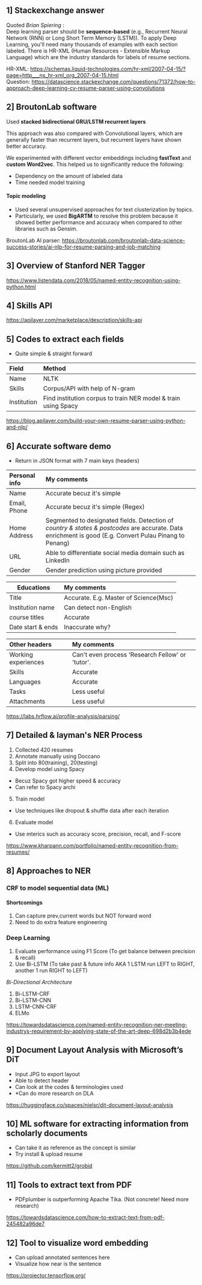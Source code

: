 ## 1] Stackexchange answer

Quoted _Brian Spiering_ : <br>
Deep learning parser should be **sequence-based** (e.g., Recurrent Neural Network (RNN) or Long Short Term Memory (LSTM)).
To apply Deep Learning, you'll need many thousands of examples with each section labeled. 
There is HR-XML (Human Resources - Extensible Markup Language) which are the industry standards for labels of resume sections.

HR-XML: https://schemas.liquid-technologies.com/hr-xml/2007-04-15/?page=http___ns_hr-xml_org_2007-04-15.html
<br>
Question: https://datascience.stackexchange.com/questions/71372/how-to-approach-deep-learning-cv-resume-parser-using-convolutions

## 2] BroutonLab software
Used **stacked bidirectional GRU/LSTM recurrent layers**

This approach was also compared with Convolutional layers, which are generally faster than recurrent layers, but recurrent layers have shown better accuracy.

We experimented with different vector embeddings including **fastText** and **custom Word2vec**. This helped us to significantly reduce the following:
- Dependency on the amount of labeled data
- Time needed model training

#### Topic modeling
- Used several unsupervised approaches for text clusterization by topics. 
- Particularly, we used **BigARTM** to resolve this problem because it showed better performance and accuracy when compared to other libraries such as Gensim.

BroutonLab AI parser: https://broutonlab.com/broutonlab-data-science-success-stories/ai-nlp-for-resume-parsing-and-job-matching

## 3] Overview of Stanford NER Tagger
https://www.listendata.com/2018/05/named-entity-recognition-using-python.html

## 4] Skills API
https://apilayer.com/marketplace/description/skills-api

## 5] Codes to extract each fields
- Quite simple & straight forward

| Field         | Method        |
| :------------- |:-------------| 
| Name          | NLTK          | 
| Skills        | Corpus/API with help of N-gram   |   
| Institution   | Find institution corpus to train NER model & train using Spacy | 

https://blog.apilayer.com/build-your-own-resume-parser-using-python-and-nlp/

## 6] Accurate software demo
- Return in JSON format with 7 main keys (headers)

| Personal info      | My comments      |
| :------------- |:-------------| 
| Name| Accurate becuz it's simple |
| Email, Phone | Accurate becuz it's simple (Regex) |
| Home Address | Segmented to designated fields. Detection of *country & states & postcodes* are accurate. Data enrichment is good (E.g. Convert Pulau Pinang to Penang) |
| URL | Able to differentiate social media domain such as LinkedIn |
| Gender | Gender prediction using picture provided |

| Educations     | My comments      |
| ------------- |:-------------| 
|Title|Accurate. E.g. Master of Science(Msc) |   
|Institution name| Can detect non-English| 
|course titles| Accurate|   
|Date start & ends| Inaccurate why?|

| Other headers     | My comments      |
| :------------- |:-------------| 
| Working experiences | Can't even process 'Research Fellow' or 'tutor'.|   
| Skills  | Accurate | 
| Languages  | Accurate | 
| Tasks  | Less useful | 
| Attachments  | Less useful | 


https://labs.hrflow.ai/profile-analysis/parsing/

## 7] Detailed & layman's NER Process
1. Collected 420 resumes
2. Annotate manually using Doccano
3. Split into 80(training), 20(testing)
4. Develop model using Spacy
- Becuz Spacy got higher speed & accuracy
- Can refer to Spacy archi
5. Train model
- Use techniques like dropout & shuffle data after each iteration
6. Evaluate model
- Use mterics such as accuracy score, precision, recall, and F-score

https://www.kharpann.com/portfolio/named-entity-recognition-from-resumes/

## 8] Approaches to NER
### CRF to model sequential data (ML)
####  Shortcomings
1. Can capture prev,current words but NOT forward word
2. Need to do extra feature engineering

### Deep Learning
1. Evaluate performance using F1 Score (To get balance between precision & recall)
2. Use Bi-LSTM (To take past & future info AKA 1 LSTM run LEFT to RIGHT, another 1 run RIGHT to LEFT) <br>

_Bi-Directional Architecture_
1. Bi-LSTM-CRF
2. Bi-LSTM-CNN
3. LSTM-CNN-CRF
4. ELMo

https://towardsdatascience.com/named-entity-recognition-ner-meeting-industrys-requirement-by-applying-state-of-the-art-deep-698d2b3b4ede

## 9] Document Layout Analysis with Microsoft’s DiT
- Input JPG to export layout
- Able to detect header
- Can look at the codes & terminologies used
- *Can do more research on DLA

https://huggingface.co/spaces/nielsr/dit-document-layout-analysis

## 10] ML software for extracting information from scholarly documents
- Can take it as reference as the concept is similar
- Try install & upload resume

https://github.com/kermitt2/grobid

## 11] Tools to extract text from PDF
- PDFplumber is outperforming Apache Tika. (Not concrete! Need more research)

https://towardsdatascience.com/how-to-extract-text-from-pdf-245482a96de7

## 12] Tool to visualize word embedding
- Can upload annotated sentences here
- Visualize how near is the sentence

https://projector.tensorflow.org/
